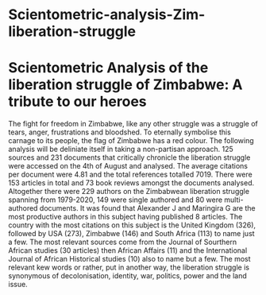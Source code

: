 # Scientometric-analysis-Zim-liberation-struggle
# Scientometric Analysis of the liberation struggle of Zimbabwe: A tribute to our heroes
The fight for freedom in Zimbabwe, like any other struggle was a struggle of tears, anger, frustrations and bloodshed. To eternally symbolise this carnage to its people, the flag of Zimbabwe has a red colour. 
The following analysis will be deliniate itself in taking a non-partisan approach. 125 sources and 231 documents that critically chronicle the liberation struggle were accessed on the 4th of August and analysed. The average citations per document were 4.81 and the total references totalled 7019. There were 153 articles in total and 73 book reviews amongst the documents analysed.  Altogether there were 229 authors on the Zimbabwean liberation struggle spanning from 1979-2020, 149 were single authored  and 80 were multi-authored documents. 
It was found that Alexander J and Maringira G are the most productive authors in this subject having published 8 articles. The country with the most citations on this subject is the United Kingdom (326), followed by USA (273), Zimbabwe (146) and South Africa (113) to name just a few. The most relevant sources come from the Journal of Sourthern African studies (30 articles) then African Affairs (11) and the International Journal of African Historical studies (10) also to name but a few. 
The most relevant kew words or rather, put in another way, the liberation struggle is synonymous of decolonisation, identity, war, politics, power and the land issue. 
